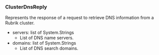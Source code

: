 ### ClusterDnsReply
Represents the response of a request to retrieve DNS information from a Rubrik cluster.

- servers: list of System.Strings
  - List of DNS name servers.
- domains: list of System.Strings
  - List of DNS search domains.
